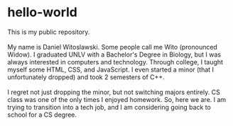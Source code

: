 # hello-world
This is my public repository. <br> <br>
My name is Daniel Witoslawski. Some people call me Wito (pronounced Widow). I graduated UNLV with a Bachelor's Degree in Biology, but I was always interested in computers and technology. Through college, I taught myself some HTML, CSS, and JavaScript. I even started a minor (that I unfortunately dropped) and took 2 semesters of C++. <br> <br>
I regret not just dropping the minor, but not switching majors entirely. CS class was one of the only times I enjoyed homework. So, here we are. I am trying to transition into a tech job, and I am considering going back to school for a CS degree. 
